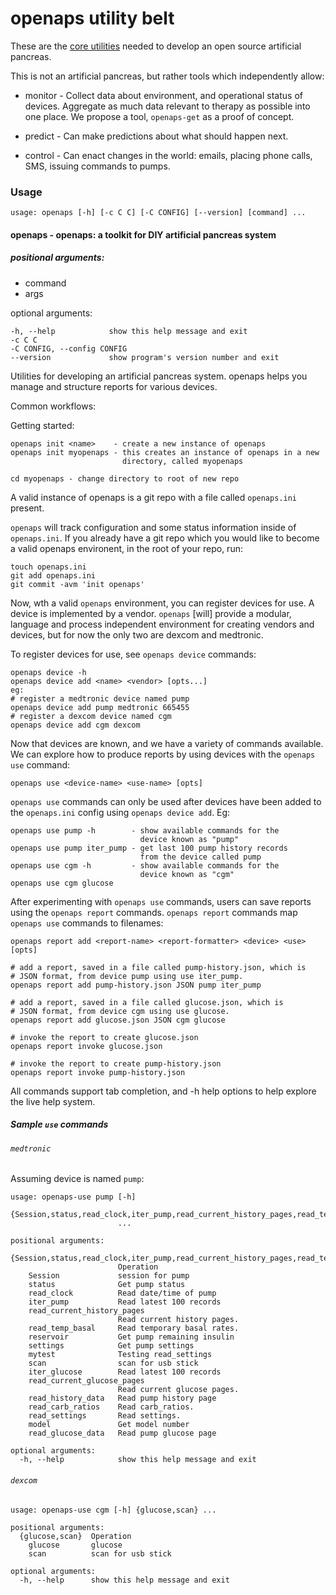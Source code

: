 
# openaps utility belt

These are the [core utilities][proposal] needed to develop an open source
artificial pancreas.

[proposal]: https://gist.github.com/bewest/a690eaf35c69be898711

This is not an artificial pancreas, but rather tools which independently allow:

* monitor - Collect data about environment, and operational status of devices.
  Aggregate as much data relevant to therapy as possible into one place.
  We propose a tool, `openaps-get` as a proof of concept.

* predict - Can make predictions about what should happen next.

* control - Can enact changes in the world: emails, placing phone calls, SMS,
  issuing commands to pumps.



### Usage

    usage: openaps [-h] [-c C C] [-C CONFIG] [--version] [command] ...

#### openaps - openaps: a toolkit for DIY artificial pancreas system

##### positional arguments:
  * command
  * args

optional arguments:

    -h, --help            show this help message and exit
    -c C C
    -C CONFIG, --config CONFIG
    --version             show program's version number and exit

  Utilities for developing an artificial pancreas system.
  openaps helps you manage and structure reports for various devices.

Common workflows:

Getting started:

    openaps init <name>    - create a new instance of openaps
    openaps init myopenaps - this creates an instance of openaps in a new
                             directory, called myopenaps

    cd myopenaps - change directory to root of new repo

A valid instance of openaps is a git repo with a file called
`openaps.ini` present.

`openaps` will track configuration and some status information inside of
`openaps.ini`.  If you already have a git repo which you would like to
become a valid openaps environent, in the root of your repo, run:

    touch openaps.ini
    git add openaps.ini
    git commit -avm 'init openaps'

Now, wth a valid `openaps` environment, you can register devices for
use.  A device is implemented by a vendor.  `openaps` [will] provide a
modular, language and process independent environment for creating
vendors and devices, but for now the only two are dexcom and
medtronic.

To register devices for use, see `openaps device` commands:

    openaps device -h
    openaps device add <name> <vendor> [opts...]
    eg:
    # register a medtronic device named pump
    openaps device add pump medtronic 665455
    # register a dexcom device named cgm
    openaps device add cgm dexcom

Now that devices are known, and we have a variety of commands
available.  We can explore how to produce reports by using devices
with the `openaps use` command:

    openaps use <device-name> <use-name> [opts]

`openaps use` commands can only be used after devices have been added to
the `openaps.ini` config using `openaps device add`.
Eg:

    openaps use pump -h        - show available commands for the
                                 device known as "pump"
    openaps use pump iter_pump - get last 100 pump history records
                                 from the device called pump
    openaps use cgm -h         - show available commands for the
                                 device known as "cgm"
    openaps use cgm glucose

After experimenting with `openaps use` commands, users can save reports
using the `openaps report` commands.
`openaps report` commands map `openaps use` commands to filenames:

    openaps report add <report-name> <report-formatter> <device> <use> [opts]

    # add a report, saved in a file called pump-history.json, which is
    # JSON format, from device pump using use iter_pump.
    openaps report add pump-history.json JSON pump iter_pump

    # add a report, saved in a file called glucose.json, which is
    # JSON format, from device cgm using use glucose.
    openaps report add glucose.json JSON cgm glucose

    # invoke the report to create glucose.json
    openaps report invoke glucose.json

    # invoke the report to create pump-history.json
    openaps report invoke pump-history.json

All commands support tab completion, and -h help options to help
explore the live help system.


##### Sample `use` commands

###### `medtronic`

Assuming device is named `pump`:

    usage: openaps-use pump [-h]
                            {Session,status,read_clock,iter_pump,read_current_history_pages,read_temp_basal,reservoir,settings,mytest,scan,iter_glucose,read_current_glucose_pages,read_history_data,read_carb_ratios,read_settings,model,read_glucose_data}
                            ...

    positional arguments:
      {Session,status,read_clock,iter_pump,read_current_history_pages,read_temp_basal,reservoir,settings,mytest,scan,iter_glucose,read_current_glucose_pages,read_history_data,read_carb_ratios,read_settings,model,read_glucose_data}
                            Operation
        Session             session for pump
        status              Get pump status
        read_clock          Read date/time of pump
        iter_pump           Read latest 100 records
        read_current_history_pages
                            Read current history pages.
        read_temp_basal     Read temporary basal rates.
        reservoir           Get pump remaining insulin
        settings            Get pump settings
        mytest              Testing read_settings
        scan                scan for usb stick
        iter_glucose        Read latest 100 records
        read_current_glucose_pages
                            Read current glucose pages.
        read_history_data   Read pump history page
        read_carb_ratios    Read carb_ratios.
        read_settings       Read settings.
        model               Get model number
        read_glucose_data   Read pump glucose page

    optional arguments:
      -h, --help            show this help message and exit

###### `dexcom`

    usage: openaps-use cgm [-h] {glucose,scan} ...

    positional arguments:
      {glucose,scan}  Operation
        glucose       glucose
        scan          scan for usb stick

    optional arguments:
      -h, --help      show this help message and exit

